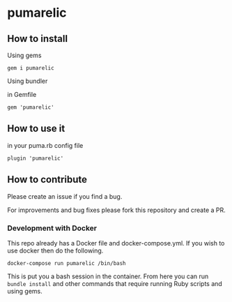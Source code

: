 # pumarelic

## How to install
Using gems
```
gem i pumarelic
```

Using bundler

in Gemfile
```
gem 'pumarelic'
```

## How to use it

in your puma.rb config file
```
plugin 'pumarelic'
```

## How to contribute

Please create an issue if you find a bug.

For improvements and bug fixes please fork this repository and create a PR.

### Development with Docker
This repo already has a Docker file and docker-compose.yml. If you wish to use docker then do the following.

```
docker-compose run pumarelic /bin/bash
```

This is put you a bash session in the container. From here you can run `bundle install` and other commands that require running Ruby scripts and using gems.
